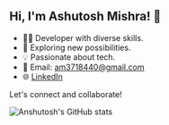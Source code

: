 ## Hi, I'm Ashutosh Mishra! 👋

- 👨‍💻 Developer with diverse skills.
- 🚀 Exploring new possibilities.
- 💡 Passionate about tech.
- 📧 Email: am3718440@gmail.com
- 🌐 [LinkedIn](https://www.linkedin.com/in/thescriptrailoth)

Let's connect and collaborate!


![Anshutosh's GitHub stats](https://github-readme-stats.vercel.app/api?username=TheScriptRailoth&theme=dark&show_icons=true)
